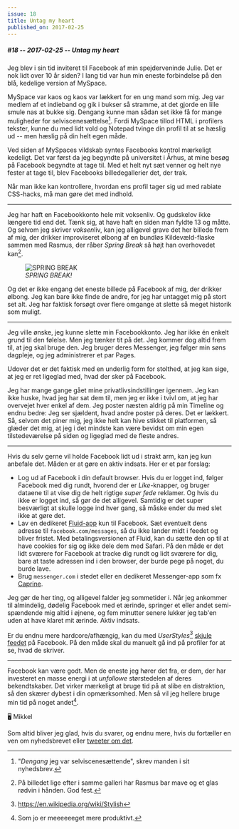 ```yaml
---
issue: 18
title: Untag my heart
published_on: 2017-02-25
---
```


##### #18 -- 2017-02-25 -- Untag my heart

Jeg blev i sin tid inviteret til Facebook af min spejderveninde Julie. Det er nok lidt over 10 år siden? I lang tid var hun min eneste forbindelse på den blå, kedelige version af MySpace.

MySpace var kaos og kaos var lækkert for en ung mand som mig. Jeg var medlem af et indieband og gik i bukser så stramme, at det gjorde en lille smule nas at bukke sig. Dengang kunne man sådan set ikke få for mange muligheder for selviscenesættelse[^ego]. Fordi MySpace tillod HTML i profilers tekster, kunne du med lidt vold og Notepad tvinge din profil til at se hæslig ud -- men hæslig på din helt egen måde.

Ved siden af MySpaces vildskab syntes Facebooks kontrol mærkeligt kedeligt. Det var først da jeg begyndte på universitet i Århus, at mine besøg på Facebook begyndte at tage til. Med et helt nyt sæt venner og helt nye fester at tage til, blev Facebooks billedegallerier det, der trak.

Når man ikke kan kontrollere, hvordan ens profil tager sig ud med rabiate CSS-hacks, må man gøre det med indhold.

---

Jeg har haft en Facebookkonto hele mit voksenliv. Og gudskelov ikke længere tid end det. Tænk sig, at have haft en siden man fyldte 13 og måtte. Og selvom jeg skriver <em>voksen</em>liv, kan jeg alligevel grave det her billede frem af mig, der drikker improviseret ølbong af en bundløs Kildevæld-flaske sammen med Rasmus, der råber _Spring Break_ så højt han overhovedet kan[^rasmus].

<figure><img src="https://s3.brnbw.com/10398456_1115615846331_5899788_n-WnAwnBhRDL.jpg" alt="SPRING BREAK" /><figcaption><em>SPRING BREAK!</em></figcaption></figure>

Og det er ikke engang det eneste billede på Facebook af mig, der drikker ølbong. Jeg kan bare ikke finde de andre, for jeg har untagget mig på stort set alt. Jeg har faktisk forsøgt over flere omgange at slette så meget historik som muligt.

---

Jeg ville ønske, jeg kunne slette min Facebookkonto. Jeg har ikke én enkelt grund til den følelse. Men jeg tænker tit på det. Jeg kommer dog altid frem til, at jeg skal bruge den. Jeg bruger deres Messenger, jeg følger min søns dagpleje, og jeg administrerer et par Pages.

Udover det er det faktisk med en underlig form for stolthed, at jeg kan sige, at jeg er ret ligeglad med, hvad der sker på Facebook.

Jeg har mange gange gået mine privatlivsindstillinger igennem. Jeg kan ikke huske, hvad jeg har sat dem til, men jeg er ikke i tvivl om, at jeg har overvejet hver enkel af dem. Jeg poster næsten aldrig på min Timeline og endnu bedre: Jeg ser sjældent, hvad andre poster på deres. Det er lækkert. Så, selvom det piner mig, jeg ikke helt kan hive stikket til platformen, så glæder det mig, at jeg i det mindste kan være bevidst om min egen tilstedeværelse på siden og ligeglad med de fleste andres.

---

Hvis du selv gerne vil holde Facebook lidt ud i strakt arm, kan jeg kun anbefale det. Måden er at gøre en aktiv indsats. Her er et par forslag:

- Log ud af Facebook i din default browser. Hvis du er logget ind, følger Facebook med dig rundt, hvorend der er _Like_-knapper, og bruger dataene til at vise dig de helt rigtige _super fede_ reklamer. Og hvis du ikke er logget ind, så gør de det alligevel. Samtidig er det super besværligt at skulle logge ind hver gang, så måske ender du med slet ikke at gøre det.
- Lav en dedikeret [Fluid-app][] kun til Facebook. Sæt eventuelt dens adresse til `facebook.com/messages`, så du ikke lander midt i feedet og bliver fristet. Med betalingsversionen af Fluid, kan du sætte den op til at have cookies for sig og ikke dele dem med Safari. På den måde er det lidt sværere for Facebook at tracke dig rundt og lidt sværere for dig, bare at taste adressen ind i den browser, der burde pege på noget, du burde lave.
- Brug `messenger.com` i stedet eller en dedikeret Messenger-app som fx [Caprine][].

Jeg gør de her ting, og alligevel falder jeg sommetider i. Når jeg ankommer til almindelig, dødelig Facebook med et ærinde, springer et eller andet semi-spændende mig altid i øjnene, og fem minutter senere lukker jeg tab'en uden at have klaret mit ærinde. Aktiv indsats.

Er du endnu mere hardcore/afhængig, kan du med _UserStyles_[^userstyles] [skjule feedet][gist] på Facebook. På den måde skal du manuelt gå ind på profiler for at se, hvad de skriver.

---

Facebook kan være godt. Men de eneste jeg hører det fra, er dem, der har investeret en masse energi i at _unfollowe_ størstedelen af deres bekendtskaber. Det virker mærkeligt at bruge tid på at slibe en distraktion, så den skærer dybest i din opmærksomhed. Men så vil jeg hellere bruge min tid på noget andet[^twitter].

🖥 Mikkel

Som altid bliver jeg glad, hvis du svarer, og endnu mere, hvis du fortæller en ven om nyhedsbrevet eller [tweeter om det][tweet].

[^ego]: "_Dengang_ jeg var selviscenesættende", skrev manden i sit nyhedsbrev.
[^rasmus]: På billedet lige efter i samme galleri har Rasmus bar mave og et glas rødvin i hånden. God fest.
[^userstyles]: https://en.wikipedia.org/wiki/Stylish
[^twitter]: Som jo er meeeeeeget mere produktivt.

[fluid-app]: http://fluidapp.com
[caprine]: https://github.com/sindresorhus/caprine/
[gist]: https://gist.github.com/mikker/e6205262706796da41cc
[tweet]: https://twitter.com/intent/tweet?text=https%3A%2F%2Fcomputers.mikkelmalmberg.dk%2Fissues%2F18
